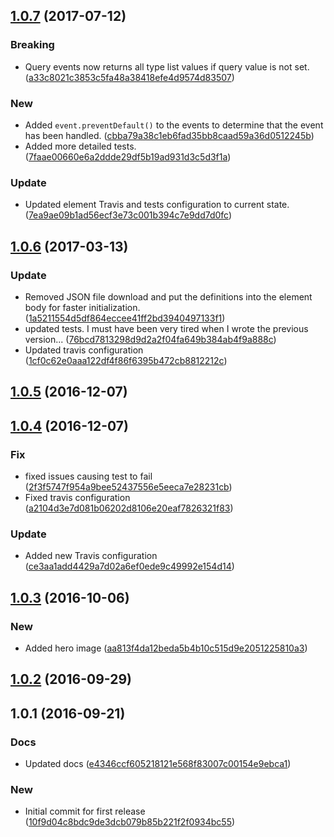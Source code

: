 <a name="1.0.7"></a>
## [1.0.7](https://github.com/advanced-rest-client/arc-definitions/compare/1.0.6...v1.0.7) (2017-07-12)


### Breaking

* Query events now returns all type list values if query value is not set. ([a33c8021c3853c5fa48a38418efe4d9574d83507](https://github.com/advanced-rest-client/arc-definitions/commit/a33c8021c3853c5fa48a38418efe4d9574d83507))

### New

* Added `event.preventDefault()` to the events to determine that the event has been handled. ([cbba79a38c1eb6fad35bb8caad59a36d0512245b](https://github.com/advanced-rest-client/arc-definitions/commit/cbba79a38c1eb6fad35bb8caad59a36d0512245b))
* Added more detailed tests. ([7faae00660e6a2ddde29df5b19ad931d3c5d3f1a](https://github.com/advanced-rest-client/arc-definitions/commit/7faae00660e6a2ddde29df5b19ad931d3c5d3f1a))

### Update

* Updated element Travis and tests configuration to current state. ([7ea9ae09b1ad56ecf3e73c001b394c7e9dd7d0fc](https://github.com/advanced-rest-client/arc-definitions/commit/7ea9ae09b1ad56ecf3e73c001b394c7e9dd7d0fc))



<a name="1.0.6"></a>
## [1.0.6](https://github.com/advanced-rest-client/arc-definitions/compare/1.0.5...v1.0.6) (2017-03-13)


### Update

* Removed JSON file download and put the definitions into the element body for faster initialization. ([1a5211554d5df864eccee41ff2bd3940497133f1](https://github.com/advanced-rest-client/arc-definitions/commit/1a5211554d5df864eccee41ff2bd3940497133f1))
* updated tests. I must have been very tired when I wrote the previous version... ([76bcd7813298d9d2a2f04fa649b384ab4f9a888c](https://github.com/advanced-rest-client/arc-definitions/commit/76bcd7813298d9d2a2f04fa649b384ab4f9a888c))
* Updated travis configuration ([1cf0c62e0aaa122df4f86f6395b472cb8812212c](https://github.com/advanced-rest-client/arc-definitions/commit/1cf0c62e0aaa122df4f86f6395b472cb8812212c))



<a name="1.0.5"></a>
## [1.0.5](https://github.com/advanced-rest-client/arc-definitions/compare/1.0.4...v1.0.5) (2016-12-07)




<a name="1.0.4"></a>
## [1.0.4](https://github.com/advanced-rest-client/arc-definitions/compare/1.0.3...v1.0.4) (2016-12-07)


### Fix

* fixed issues causing test to fail ([2f3f5747f954a9bee52437556e5eeca7e28231cb](https://github.com/advanced-rest-client/arc-definitions/commit/2f3f5747f954a9bee52437556e5eeca7e28231cb))
* Fixed travis configuration ([a2104d3e7d081b06202d8106e20eaf7826321f83](https://github.com/advanced-rest-client/arc-definitions/commit/a2104d3e7d081b06202d8106e20eaf7826321f83))

### Update

* Added new Travis configuration ([ce3aa1add4429a7d02a6ef0ede9c49992e154d14](https://github.com/advanced-rest-client/arc-definitions/commit/ce3aa1add4429a7d02a6ef0ede9c49992e154d14))



<a name="1.0.3"></a>
## [1.0.3](https://github.com/advanced-rest-client/arc-definitions/compare/1.0.1...v1.0.3) (2016-10-06)


### New

* Added hero image ([aa813f4da12beda5b4b10c515d9e2051225810a3](https://github.com/advanced-rest-client/arc-definitions/commit/aa813f4da12beda5b4b10c515d9e2051225810a3))



<a name="1.0.2"></a>
## [1.0.2](https://github.com/advanced-rest-client/arc-definitions/compare/1.0.1...v1.0.2) (2016-09-29)




<a name="1.0.1"></a>
## 1.0.1 (2016-09-21)


### Docs

* Updated docs ([e4346ccf605218121e568f83007c00154e9ebca1](https://github.com/advanced-rest-client/arc-definitions/commit/e4346ccf605218121e568f83007c00154e9ebca1))

### New

* Initial commit for first release ([10f9d04c8bdc9de3dcb079b85b221f2f0934bc55](https://github.com/advanced-rest-client/arc-definitions/commit/10f9d04c8bdc9de3dcb079b85b221f2f0934bc55))



